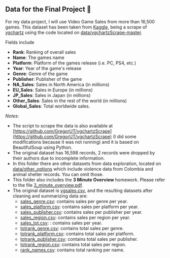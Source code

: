 ## Data for the Final Project 📝

For my data project, I will use Video Game Sales from more than 16,500 games. This dataset has been taken from [Kaggle](https://www.kaggle.com/datasets/gregorut/videogamesales), being a scrape of [vgchartz](https://www.vgchartz.com/) using the code located on [data/vgchartzScrape-master](https://github.com/dmarticr/CAPP30239_FA22/tree/main/data/vgchartzScrape-master).

Fields include
* **Rank**: Ranking of overall sales
* **Name**: The games name
* **Platform**: Platform of the games release (i.e. PC, PS4, etc.)
* **Year**: Year of the game's release
* **Genre**: Genre of the game
* **Publisher**: Publisher of the game
* **NA_Sales**: Sales in North America (in millions)
* **EU_Sales**: Sales in Europe (in millions)
* **JP_Sales**: Sales in Japan (in millions)
* **Other_Sales**: Sales in the rest of the world (in millions)
* **Global_Sales**: Total worldwide sales.

*Notes*:
* The script to scrape the data is also available at [https://github.com/GregorUT/vgchartzScrape](https://github.com/GregorUT/vgchartzScrape) (I did some modifications because it was not running) and it is based on BeautifulSoup using Python.
* The original dataset has 16,598 records, 2 records were dropped by their authors due to incomplete information.
* In this folder there are other datasets from data exploration, located on [data/other_options](https://github.com/dmarticr/CAPP30239_FA22/tree/main/data/other_options) which include violence data from Colombia and animal shelter records. You can omit those.
* This folder also includes the **3 Minute Overview** homework. Please refer to the file [3_minute_overview.pdf](https://github.com/dmarticr/CAPP30239_FA22/tree/main/data/3_minute_overview.pdf).
* The original dataset is [vgsales.csv](https://github.com/dmarticr/CAPP30239_FA22/tree/main/data/vgsales.csv), and the resulting datasets after cleaning and summarizing data are:
    * [sales_genre.csv](https://github.com/dmarticr/CAPP30239_FA22/tree/main/data/sales_genre.csv): contains sales per genre per year.
    * [sales_platform.csv](https://github.com/dmarticr/CAPP30239_FA22/tree/main/data/sales_platform.csv): contains sales per platform per year.
    * [sales_publisher.csv](https://github.com/dmarticr/CAPP30239_FA22/tree/main/data/sales_publisher.csv): contains sales per publisher per year.
    * [sales_region.csv](https://github.com/dmarticr/CAPP30239_FA22/tree/main/data/sales_region.csv): contains sales per region per year.
    * [sales_tot.csv](https://github.com/dmarticr/CAPP30239_FA22/tree/main/data/sales_tot.csv): : contains sales per year.
    * [totrank_genre.csv](https://github.com/dmarticr/CAPP30239_FA22/tree/main/data/totrank_genre.csv): contains total sales per genre.
    * [totrank_platform.csv](https://github.com/dmarticr/CAPP30239_FA22/tree/main/data/totrank_platform.csv): contains total sales per platform.
    * [totrank_publisher.csv](https://github.com/dmarticr/CAPP30239_FA22/tree/main/data/totrank_publisher.csv): contains total sales per publisher.
    * [totrank_region.csv](https://github.com/dmarticr/CAPP30239_FA22/tree/main/data/totrank_region.csv): contains total sales per region.
    * [rank_names.csv](https://github.com/dmarticr/CAPP30239_FA22/tree/main/data/rank_names.csv): contains total ranking per name.
